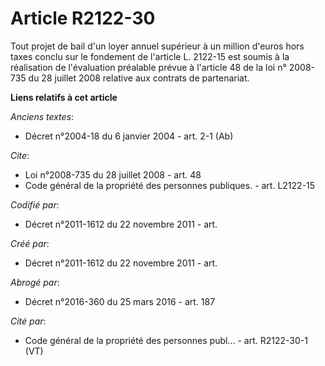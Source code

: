 # Article R2122-30

Tout projet de bail d'un loyer annuel supérieur à un million d'euros hors taxes conclu sur le fondement de l'article L.
2122-15 est soumis à la réalisation de l'évaluation préalable prévue à l'article 48 de la loi n° 2008-735 du 28 juillet 2008
relative aux contrats de partenariat.

**Liens relatifs à cet article**

_Anciens textes_:

  - Décret n°2004-18 du 6 janvier 2004 - art. 2-1 (Ab)

_Cite_:

  - Loi n°2008-735 du 28 juillet 2008 - art. 48
  - Code général de la propriété des personnes publiques. - art. L2122-15

_Codifié par_:

  - Décret n°2011-1612 du 22 novembre 2011 - art.

_Créé par_:

  - Décret n°2011-1612 du 22 novembre 2011 - art.

_Abrogé par_:

  - Décret n°2016-360 du 25 mars 2016 - art. 187

_Cité par_:

  - Code général de la propriété des personnes publ... - art. R2122-30-1 (VT)
